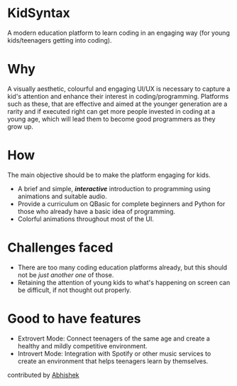 # KidSyntax

A modern education platform to learn coding in an engaging way (for young kids/teenagers getting into coding).

# Why

A visually aesthetic, colourful and engaging UI/UX is necessary to capture a kid's attention and enhance their interest in coding/programming. 
Platforms such as these, that are effective and aimed at the younger generation are a rarity and if executed right can get more people 
invested in coding at a young age, which will lead them to become good programmers as they grow up.

# How
The main objective should be to make the platform engaging for kids.

- A brief and simple, ***interactive*** introduction to programming using animations and suitable audio.
- Provide a curriculum on QBasic for complete beginners and Python for those who already have a basic idea of programming.
- Colorful animations throughout most of the UI.

# Challenges faced

- There are too many coding education platforms already, but this should not be *just another one* of those.
- Retaining the attention of young kids to what's happening on screen can be difficult, if not thought out properly.

# Good to have features

- Extrovert Mode: Connect teenagers of the same age and create a healthy and mildly competitive environment.
- Introvert Mode: Integration with Spotify or other music services to create an environment that helps teenagers learn by themselves.

contributed by [Abhishek](https://github.com/TheChilledBuffalo)
